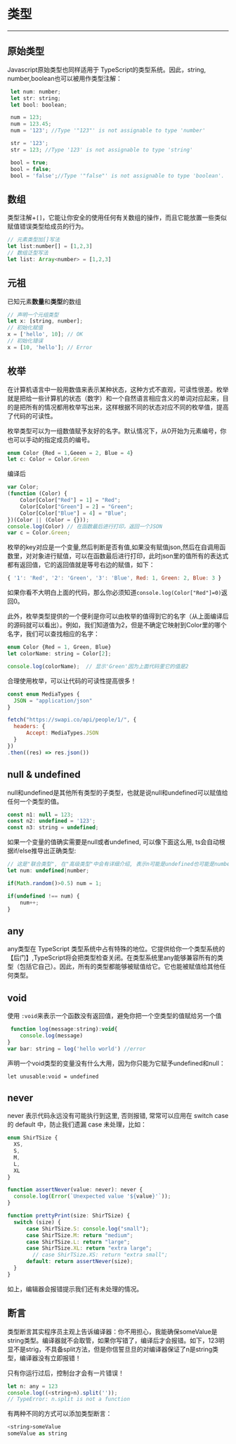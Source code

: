 # 类型

---

## 原始类型

Javascript原始类型也同样适用于 TypeScript的类型系统。因此，string, number,boolean也可以被用作类型注解：

```js
 let num: number;
 let str: string;
 let bool: boolean;

 num = 123;
 num = 123.45;
 num = '123'; //Type '"123"' is not assignable to type 'number'

 str = '123';
 str = 123; //Type '123' is not assignable to type 'string'

 bool = true;
 bool = false;
 bool = 'false';//Type '"false"' is not assignable to type 'boolean'.

```

## 数组

类型注解+`[]`，它能让你安全的使用任何有关数组的操作，而且它能放置一些类似赋值错误类型给成员的行为。

```js
// 元素类型加[]写法
let list:number[] = [1,2,3]
// 数组泛型写法
let list: Array<number> = [1,2,3]
```

## 元祖

已知元素**数量**和**类型**的数组

```js
// 声明一个元组类型
let x: [string, number];
// 初始化赋值
x = ['hello', 10]; // OK
// 初始化错误
x = [10, 'hello']; // Error
```

## 枚举

在计算机语言中一般用数值来表示某种状态，这种方式不直观，可读性很差。枚举就是把给一些计算机的状态（数字）和一个自然语言相应含义的单词对应起来，目的是把所有的情况都用枚举写出来，这样根据不同的状态对应不同的枚举值，提高了代码的可读性。

枚举类型可以为一组数值赋予友好的名字。默认情况下，从0开始为元素编号，你也可以手动的指定成员的编号。

```js
enum Color {Red = 1,Geeen = 2, Blue = 4}
let c: Color = Color.Green
```
编译后
```js
var Color;
(function (Color) {
    Color[Color["Red"] = 1] = "Red";
    Color[Color["Green"] = 2] = "Green";
    Color[Color["Blue"] = 4] = "Blue";
})(Color || (Color = {}));
console.log(Color) // 在函数最后进行打印，返回一个JSON
var c = Color.Green;
```
枚举的key对应是一个变量,然后判断是否有值,如果没有赋值json,然后在自调用函数里，对对象进行赋值，可以在函数最后进行打印，此时json里的值所有的表达式都有返回值，它的返回值就是等号右边的赋值，如下：

```js
{ '1': 'Red', '2': 'Green', '3': 'Blue', Red: 1, Green: 2, Blue: 3 }
```

如果你看不大明白上面的代码，那么你必须知道`console.log(Color["Red"]=0)`返回0。


此外，枚举类型提供的一个便利是你可以由枚举的值得到它的名字（从上面编译后的源码就可以看出）。例如，我们知道值为2，但是不确定它映射到Color里的哪个名字，我们可以查找相应的名字：

```js
enum Color {Red = 1, Green, Blue}
let colorName: string = Color[2];

console.log(colorName);  // 显示'Green'因为上面代码里它的值是2
```

合理使用枚举，可以让代码的可读性提高很多！

```js
const enum MediaTypes {
  JSON = "application/json"
}

fetch("https://swapi.co/api/people/1/", {
  headers: {
      Accept: MediaTypes.JSON
  }
})
.then((res) => res.json())
```

## null & undefined

null和undefined是其他所有类型的子类型，也就是说null和undefined可以赋值给任何一个类型的值。

```js
const n1: null = 123;
const n2: undefined = '123';
const n3: string = undefined;
```

如果一个变量的值确实需要是null或者undefined, 可以像下面这么用, ts会自动根据if/else推导出正确类型:

```js
// 这是"联合类型", 在"高级类型"中会有详细介绍, 表示n可能是undefined也可能是number
let num: undefined|number;

if(Math.random()>0.5) num = 1;

if(undefined !== num) {
    num++;
}
```

## any

any类型在 TypeScript 类型系统中占有特殊的地位。它提供给你一个类型系统的【后门】,TypeScript将会把类型检查关闭。在类型系统里any能够兼容所有的类型（包括它自己）。因此，所有的类型都能够被赋值给它。它也能被赋值给其他任何类型。

## void

使用 `:void`来表示一个函数没有返回值，避免你把一个空类型的值赋给另一个值

```js
 function log(message:string):void{
    console.log(message)
}
var bar: string = log('hello world') //error
```
声明一个void类型的变量没有什么大用，因为你只能为它赋予undefined和null：

```
let unusable:void = undefined
```

## never

never 表示代码永远没有可能执行到这里, 否则报错, 常常可以应用在 switch case 的 default 中，防止我们遗漏 case 未处理，比如：

```js
enum ShirTSize {
  XS,
  S,
  M,
  L,
  XL
}

function assertNever(value: never): never {
  console.log(Error(`Unexpected value '${value}'`));
}

function prettyPrint(size: ShirTSize) {
  switch (size) {
      case ShirTSize.S: console.log("small");
      case ShirTSize.M: return "medium";
      case ShirTSize.L: return "large";
      case ShirTSize.XL: return "extra large";
        // case ShirTSize.XS: return "extra small";
      default: return assertNever(size);
  }
}
```

如上，编辑器会报错提示我们还有未处理的情况。

## 断言

类型断言其实程序员主观上告诉编译器：你不用担心，我能确保someValue是string类型。编译器就不会取管，如果你写错了，编译后才会报错。如下，123明显不是strig，不具备split方法，但是你信誓旦旦的对编译器保证了n是string类型，编译器没有立即报错！

只有你运行过后，控制台才会有一片错误！

```js
let n: any = 123
console.log((<string>n).split(''));
// TypeError: n.split is not a function
```

有两种不同的方式可以添加类型断言：

```js
<string>someValue
someValue as string
```